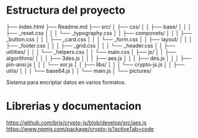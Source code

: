 # Estructura del proyecto
├── index.html
├── Readme.md
├── src/
│   ├── css/
│   │   ├── base/
│   │   │   ├── _reset.css
│   │   │   └── _typography.css
│   │   ├── componets/
│   │   │   ├── _button.css
│   │   │   ├── _card.css
│   │   │   └── _form.css
│   │   ├── layout/
│   │   │   ├── _footer.css
│   │   │   ├── _grid.css
│   │   │   └── _header.css
│   │   ├── utilities/
│   │   │   └── _helpers.css
│   │   └── main.css
│   ├── js/
│   │   ├── algorithms/
│   │   │   ├── 3des.js
│   │   │   ├── aes.js
│   │   │   ├── des.js
│   │   │   ├── pin-ansi.js
│   │   │   └── xor.js
│   │   ├── libs/
│   │   │   └── crypto-js.js
│   │   ├── utils/
│   │   │   └── base64.js
│   │   └── main.js
│   └── pictures/

Sistema para encriptar datos en varios formatos.

# Librerias y documentacion
https://github.com/brix/crypto-js/blob/develop/src/aes.js
https://www.npmjs.com/package/crypto-js?activeTab=code
